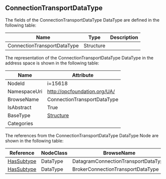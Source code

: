 <!-- datatype -->
## ConnectionTransportDataType
  
<!-- end of description -->
The fields of the ConnectionTransportDataType DataType are defined in the following table:  

|Name|Type|Description|
|---|---|---|
|ConnectionTransportDataType|Structure||

The representation of the ConnectionTransportDataType DataType in the address space is shown in the following table:  

|Name|Attribute|
|---|---|
|NodeId|i=15618|
|NamespaceUri|http://opcfoundation.org/UA/|
|BrowseName|ConnectionTransportDataType|
|IsAbstract|True|
|BaseType|[Structure](../../DataTypes/Structure/readme.md)|
|Categories||

The references from the ConnectionTransportDataType DataType Node are shown in the following table:  

|Reference|NodeClass|BrowseName|DataType|TypeDefinition|ModellingRule|
|---|---|---|---|---|---|
|[HasSubtype](../../ReferenceTypes/HasSubtype/readme.md)|DataType|DatagramConnectionTransportDataType||||
|[HasSubtype](../../ReferenceTypes/HasSubtype/readme.md)|DataType|BrokerConnectionTransportDataType||||

